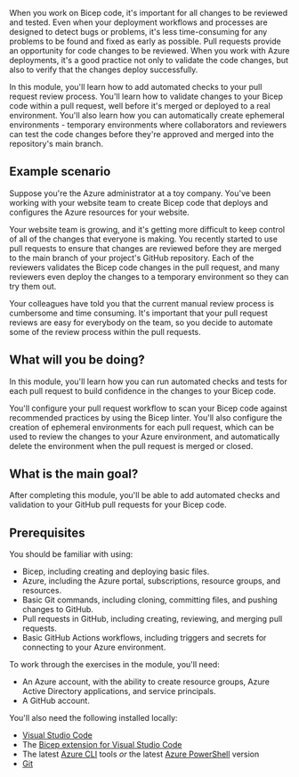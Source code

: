 When you work on Bicep code, it's important for all changes to be reviewed and tested. Even when your deployment workflows and processes are designed to detect bugs or problems, it's less time-consuming for any problems to be found and fixed as early as possible. Pull requests provide an opportunity for code changes to be reviewed. When you work with Azure deployments, it's a good practice not only to validate the code changes, but also to verify that the changes deploy successfully.

In this module, you'll learn how to add automated checks to your pull request review process. You'll learn how to validate changes to your Bicep code within a pull request, well before it's merged or deployed to a real environment. You'll also learn how you can automatically create ephemeral environments - temporary environments where collaborators and reviewers can test the code changes before they're approved and merged into the repository's main branch.

## Example scenario

Suppose you're the Azure administrator at a toy company. You've been working with your website team to create Bicep code that deploys and configures the Azure resources for your website.

Your website team is growing, and it's getting more difficult to keep control of all of the changes that everyone is making. You recently started to use pull requests to ensure that changes are reviewed before they are merged to the main branch of your project's GitHub repository. Each of the reviewers validates the Bicep code changes in the pull request, and many reviewers even deploy the changes to a temporary environment so they can try them out.

Your colleagues have told you that the current manual review process is cumbersome and time consuming. It's important that your pull request reviews are easy for everybody on the team, so you decide to automate some of the review process within the pull requests.

## What will you be doing?

In this module, you'll learn how you can run automated checks and tests for each pull request to build confidence in the changes to your Bicep code.

You'll configure your pull request workflow to scan your Bicep code against recommended practices by using the Bicep linter. You'll also configure the creation of ephemeral environments for each pull request, which can be used to review the changes to your Azure environment, and automatically delete the environment when the pull request is merged or closed.

## What is the main goal?

After completing this module, you'll be able to add automated checks and validation to your GitHub pull requests for your Bicep code.

## Prerequisites

You should be familiar with using:

  - Bicep, including creating and deploying basic files.
  - Azure, including the Azure portal, subscriptions, resource groups, and resources.
  - Basic Git commands, including cloning, committing files, and pushing changes to GitHub.
  - Pull requests in GitHub, including creating, reviewing, and merging pull requests.
  - Basic GitHub Actions workflows, including triggers and secrets for connecting to your Azure environment.

To work through the exercises in the module, you'll need:

  - An Azure account, with the ability to create resource groups, Azure Active Directory applications, and service principals.
  - A GitHub account.
  
You'll also need the following installed locally:
  
  - [Visual Studio Code](https://code.visualstudio.com?azure-portal=true)
  - The [Bicep extension for Visual Studio Code](https://marketplace.visualstudio.com/items?itemName=ms-azuretools.vscode-bicep&azure-portal=true)
  - The latest [Azure CLI](/cli/azure/install-azure-cli) tools *or* the latest [Azure PowerShell](/powershell/azure/install-az-ps) version
  - [Git](https://git-scm.com/download?azure-portal=true)
